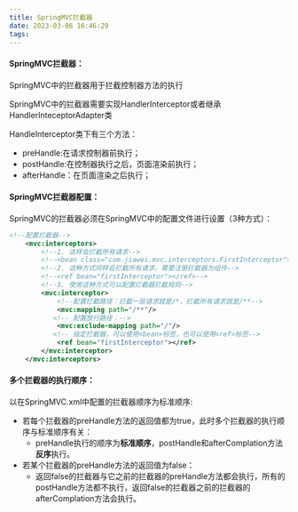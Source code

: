 ```yaml
---
title: SpringMVC拦截器
date: 2023-03-06 16:46:29
tags:
---
```


#### SpringMVC拦截器：

SpringMVC中的拦截器用于拦截控制器方法的执行

SpringMVC中的拦截器需要实现HandlerInterceptor或者继承HandlerInteceptorAdapter类

HandleInterceptor类下有三个方法：

* preHandle:在请求控制器前执行；
* postHandle:在控制器执行之后，页面渲染前执行；
* afterHandle：在页面渲染之后执行；

#### SpringMVC拦截器配置：

SpringMVC的拦截器必须在SpringMVC中的配置文件进行设置（3种方式）：

```xml
<!--配置拦截器-->
    <mvc:interceptors>
        <!--1. 这样会拦截所有请求-->
        <!--<bean class="com.jiawei.mvc.interceptors.FirstInterceptor"></bean>-->
        <!--2. 这种方式同样会拦截所有请求，需要注册拦截器为组件-->
        <!--<ref bean="firstInterceptor"></ref>-->
        <!--3. 使用这种方式可以配置拦截器拦截规则-->
        <mvc:interceptor>
            <!--配置拦截路径：拦截一层请求就是/*，拦截所有请求就是/**-->
            <mvc:mapping path="/**"/>
           <!-- 配置放行路径：-->
            <mvc:exclude-mapping path="/"/>
           <!-- 指定拦截器，可以使用<bean>标签，也可以使用<ref>标签-->
            <ref bean="firstInterceptor"></ref>
        </mvc:interceptor>
    </mvc:interceptors>
```

#### 多个拦截器的执行顺序：

以在SpringMVC.xml中配置的拦截器顺序为标准顺序:

* 若每个拦截器的preHandle方法的返回值都为true，此时多个拦截器的执行顺序与标准顺序有关：
  * preHandle执行的顺序为**标准顺序**，postHandle和afterComplation方法**反序**执行。
* 若某个拦截器的preHandle方法的返回值为false：
  * 返回false的拦截器与它之前的拦截器的preHandle方法都会执行，所有的postHandle方法都不执行，返回false的拦截器之前的拦截器的afterComplation方法会执行。



